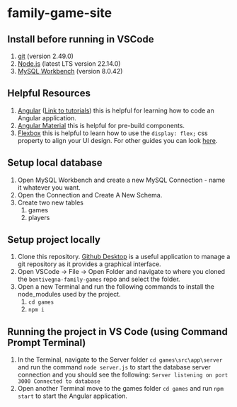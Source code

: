 # family-game-site

## Install before running in VSCode
1. [git](https://git-scm.com/) (version 2.49.0)
2. [Node.js](https://nodejs.org/en/download) (latest LTS version 22.14.0)
3. [MySQL Workbench](https://dev.mysql.com/downloads/workbench/)  (version 8.0.42)

## Helpful Resources
1. [Angular](https://angular.dev/) ([Link to tutorials](https://angular.dev/tutorials)) this is helpful for learning how to code an Angular application.
2. [Angular Material](https://material.angular.io/components/categories) this is helpful for pre-build components.
3. [Flexbox](https://css-tricks.com/snippets/css/a-guide-to-flexbox/) this is helpful to learn how to use the `display: flex;` css property to align your UI design. For other guides you can look [here](https://css-tricks.com/guides/).

## Setup local database
1. Open MySQL Workbench and create a new MySQL Connection - name it whatever you want.
2. Open the Connection and Create A New Schema.
3. Create two new tables
   1. games
   2. players

## Setup project locally
1. Clone this repository. [Github Desktop](https://desktop.github.com/download/) is a useful application to manage a git repository as it provides a graphical interface.
2. Open VSCode -> File -> Open Folder and navigate to where you cloned the `bentivegna-family-games` repo and select the folder.
3. Open a new Terminal and run the following commands to install the node_modules used by the project.
   1. `cd games`
   2. `npm i`

## Running the project in VS Code (using Command Prompt Terminal)
1. In the Terminal, navigate to the Server folder `cd games\src\app\server` and run the command `node server.js` to start the database server connection and you should see the following: 
    `Server listening on port 3000
    Connected to database`
2. Open another Terminal move to the games folder `cd games` and run `npm start` to start the Angular application.